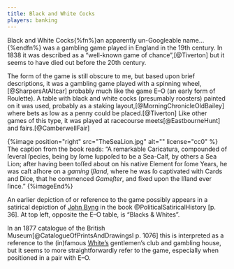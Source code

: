 ```yaml
---
title: Black and White Cocks
players: banking
---
```


<span class="aka">Black and White Cocks</span>{%fn%}an apparently un-Googleable name…{%endfn%} was a gambling game played in England in the 19th century. In 1838 it was described as a “well-known game of chance”,[@Tiverton] but it seems to have died out before the 20th century.

The form of the game is still obscure to me, but based upon brief descriptions, it was a gambling game played with a spinning wheel,[@SharpersAtAltcar] probably much like the game E–O (an early form of Roulette). A table with black and white cocks (presumably roosters) painted on it was used, probably as a staking layout,[@MorningChronicleOldBailey] where bets as low as a penny could be placed.[@Tiverton] Like other games of this type, it was played at racecourse meets[@EastbourneHunt] and fairs.[@CamberwellFair]

{%image
    position="right"
    src="TheSeaLion.jpg"
    alt=""
    license="cc0"
%}
The caption from the book reads: “A remarkable Caricatura, compounded of ſeveral ſpecies, being by ſome ſuppoſed to be a Sea-Calf, by others a Sea Lion; after having been toſſed about on his native Element for ſome Years, he was caſt aſhore on a *gaming Iſland*, where he was ſo captivated with Cards and Dice, that he commenced *Gameſter*, and fixed upon the Iſland ever ſince.”
{%imageEnd%}

An earlier depiction of or reference to the game possibly appears in a satirical depiction of [John Byng](https://en.wikipedia.org/wiki/John_Byng) in the book @PoliticalSatiricalHistory [p. 36]. At top left, opposite the E–O table, is “Blacks & Whites”.

In an 1877 catalogue of the British Museum[@CatalogueOfPrintsAndDrawingsI p.  1076] this is interpreted as a reference to the (in)famous [White’s](https://en.wikipedia.org/wiki/White%27s) gentlemen’s club and gambling house, but it seems to more straightforwardly refer to the game, especially when positioned in a pair with E–O.
